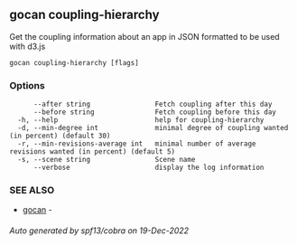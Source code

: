 ## gocan coupling-hierarchy

Get the coupling information about an app in JSON formatted to be used with d3.js

```
gocan coupling-hierarchy [flags]
```

### Options

```
      --after string                Fetch coupling after this day
      --before string               Fetch coupling before this day
  -h, --help                        help for coupling-hierarchy
  -d, --min-degree int              minimal degree of coupling wanted (in percent) (default 30)
  -r, --min-revisions-average int   minimal number of average revisions wanted (in percent) (default 5)
  -s, --scene string                Scene name
      --verbose                     display the log information
```

### SEE ALSO

* [gocan](gocan.md)	 - 

###### Auto generated by spf13/cobra on 19-Dec-2022
